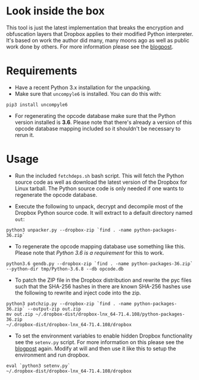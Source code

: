 Look inside the box
================

This tool is just the latest implementation that breaks the encryption and obfuscation layers that Dropbox applies to their modified Python interpreter. It's based on work the author did many, many moons ago as well as public work done by others. For more information please see the [blogpost](http://anvilventures.com/blog/looking-inside-the-box.html).


# Requirements

- Have a recent Python 3.x installation for the unpacking.
- Make sure that `uncompyle6` is installed. You can do this with:
```
pip3 install uncompyle6
```
- For regenerating the opcode database make sure that the Python version installed is **3.6**. Please note that there's already a version of this opcode database mapping included so it shouldn't be necessary to rerun it.



# Usage

- Run the included `fetchdeps.sh` bash script. This will fetch the Python source code as well as download the latest version of the Dropbox for Linux tarball. The Python source code is only needed if one wants to regenerate the opcode database.

- Execute the following to unpack, decrypt and decompile most of the Dropbox Python source code. It will extract to a default directory named `out`:
```
python3 unpacker.py --dropbox-zip `find . -name python-packages-36.zip`
```

- To regenerate the opcode mapping database use something like this. Please note that _Python 3.6 is a requirement_ for this to work.

```
python3.6 gendb.py --dropbox-zip `find . -name python-packages-36.zip` --python-dir tmp/Python-3.6.8 --db opcode.db
```

- To patch the ZIP file in the Dropbox distribution and rewrite the pyc files such that the SHA-256 hashes in there are known SHA-256 hashes use the following to rewrite and inject code into the zip.

```
python3 patchzip.py --dropbox-zip `find . -name python-packages-36.zip` --output-zip out.zip
mv out.zip ~/.dropbox-dist/dropbox-lnx_64-71.4.108/python-packages-36.zip
~/.dropbox-dist/dropbox-lnx_64-71.4.108/dropbox
```

- To set the environment variables to enable hidden Dropbox functionality see the `setenv.py` script. For more information on this please see the [blogpost](http://anvilventures.com/blog/looking-inside-the-box.html) again. Modify at will and then use it like this to setup the environment and run dropbox.

```
eval `python3 setenv.py`
~/.dropbox-dist/dropbox-lnx_64-71.4.108/dropbox
```
